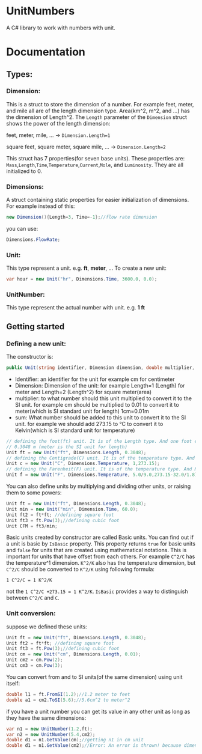 # UnitNumbers
A C# library to work with numbers with unit.

# Documentation
## Types:
### Dimension:
This is a struct to store the dimension of a number. For example feet, meter, and mile all are of the length dimension type. Area(km^2, m^2, and ...) has the dimension of Length^2. The `Length` parameter of the `Dimension` struct shows the power of the length dimension:

  feet, meter, mile, ...   -> `Dimension.Length=1`
  
  square feet, square meter, square mile, ...   -> `Dimension.Length=2`

This struct has 7 properties(for seven base units). These properties are: `Mass`,`Length`,`Time`,`Temperature`,`Current`,`Mole`, and `Luminosity`. They are all initialized to 0.

### Dimensions: 
A struct containing static properties for easier initialization of dimensions. For example instead of this:
```csharp
new Dimension(){Length=3, Time=-1};//flow rate dimension
```
you can use:
```csharp
Dimensions.FlowRate;
```
### Unit:
This type represent a unit. e.g. **ft**, **meter**, ...
To create a new unit:
```csharp
var hour = new Unit("hr", Dimensions.Time, 3600.0, 0.0);
```

### UnitNumber:
This type represent the actual number with unit. e.g. **1 ft**

## Getting started

### Defining a new unit:

The constructor is:

```csharp
public Unit(string identifier, Dimension dimension, double multiplier, double sum = 0.0)
```

* Identifier: an identifier for the unit for example cm for centimeter
* Dimension: Dimension of the unit: for example Length=1 (Length) for meter and Length=2 (Length^2) for square meter(area)
* multiplier: to what number should this unit multiplied to convert it to the SI unit. for example cm should be multiplied to 0.01 to convert it to meter(which is SI standard unit for length) 1cm=0.01m
* sum: What number should be added to this unit to convert it to the SI unit. for example we should add 273.15 to °C to convert it to Kelvin(which is SI standard unit for temperature) 

```csharp
// defining the foot(ft) unit. It is of the Length type. And one foot equals
// 0.3048 m (meter is the SI unit for length) 
Unit ft = new Unit("ft", Dimensions.Length, 0.3048);
// defining the Centigrade(C) unit. It is of the temperature type. And K = 1*C + 273.15
Unit c = new Unit("C", Dimensions.Temperature, 1,273.15);
// defining the Farenheit(F) unit. It is of the temperature type. And K = 5.0/9.0*F + (273.15-32.0/1.8)
Unit f = new Unit("F", Dimensions.Temperature, 5.0/9.0,273.15-32.0/1.8);
```

You can also define units by multiplying and dividing other units, or raising them to some powers:

```csharp
Unit ft = new Unit("ft", Dimensions.Length, 0.3048);
Unit min = new Unit("min", Dimension.Time, 60.0);
Unit ft2 = ft*ft; //defining square foot
Unit ft3 = ft.Pow(3);//defining cubic foot
Unit CFM = ft3/min;
```

Basic units created by constructor are called Basic units. You can find out if a unit is basic by `IsBasic` property. This property returns `true` for basic units and `false` for units that are created using mathematical notations. This is important for units that have offset from each others. For example `C^2/C` has the temperature^1 dimension. `K^2/K` also has the temperature dimension, but `C^2/C` should be converted to `K^2/K` using following formula:

```
1 C^2/C = 1 K^2/K
```

not the `1 C^2/C +273.15 = 1 K^2/K`. `IsBasic` provides a way to distinguish between `C^2/C` and `C`.

### Unit conversion:
suppose we defined these units:
```csharp
Unit ft = new Unit("ft", Dimensions.Length, 0.3048);
Unit ft2 = ft*ft; //defining square foot
Unit ft3 = ft.Pow(3);//defining cubic foot
Unit cm = new Unit("cm", Dimensions.Length, 0.01);
Unit cm2 = cm.Pow(2);
Unit cm3 = cm.Pow(3);
```
You can convert from and to SI units(of the same dimension) using unit itself:
```csharp
double l1 = ft.FromSI(1.2);//1.2 meter to feet
double a1 = cm2.ToSI(5.6);//5.6cm^2 to meter^2
```
if you have a unit number you can get its value in any other unit as long as they have the same dimensions:
```csharp
var n1 = new UnitNumber(1.2,ft);
var n2 = new UnitNumber(5.4,cm2);
double d1 = n1.GetValue(cm);//getting n1 in cm unit
double d1 = n1.GetValue(cm2);//Error: An error is thrown! because dimensions wont match.
```

